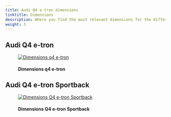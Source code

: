 ```yaml
---
title: Audi Q4 e-tron dimensions
linktitle: Dimensions
description: Where you find the most relevant dimensions for the different variants
weight: 3
---
```

<!-- markdownlint-disable MD033 -->

## Audi Q4 e-tron

<figure>
    <a href="https://media.electrichasgoneaudi.net/multimedia/models/q4-e-tron/dimensions/dimension.jpg">
        <img src="https://media.electrichasgoneaudi.net/multimedia/models/q4-e-tron/dimensions/dimension.jpg"
        alt="Dimensions q4 e-tron" title="Dimensions q4 e-tron">
    </a>
    <figcaption><h4>Dimensions q4 e-tron</h4></figcaption>
</figure>

## Audi Q4 e-tron Sportback

<figure>
    <a href="https://media.electrichasgoneaudi.net/multimedia/models/q4-e-tron/dimensions/dimension.jpg">
        <img src="https://media.electrichasgoneaudi.net/multimedia/models/q4-e-tron/dimensions/dimension.jpg"
        alt="Dimensions Q4 e-tron Sportback" title="Dimensions Q4 e-tron Sportback">
    </a>
    <figcaption><h4>Dimensions Q4 e-tron Sportback</h4></figcaption>
</figure>

